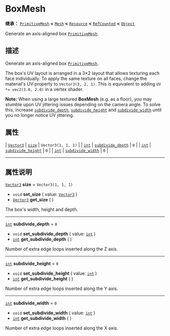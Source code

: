 <!-- ⚠ 请勿编辑本文件 ⚠ -->
<!-- 本文档使用脚本从 WeDot 引擎源码仓库生成。 -->
<!-- 生成脚本：https://github.com/WeDot-Engine/WeDot/tree/4.3/doc/tools/make_md.py； -->
<!-- 原文件：https://github.com/WeDot-Engine/WeDot/tree/4.3/doc/classes/BoxMesh.xml。 -->

<div id="_class_boxmesh"></div>

# BoxMesh

**继承：** [`PrimitiveMesh`](class_primitivemesh.md) **<** [`Mesh`](class_mesh.md) **<** [`Resource`](class_resource.md) **<** [`RefCounted`](class_refcounted.md) **<** [`Object`](class_object.md)

Generate an axis-aligned box [`PrimitiveMesh`](class_primitivemesh.md).

## 描述

Generate an axis-aligned box [`PrimitiveMesh`](class_primitivemesh.md).

The box's UV layout is arranged in a 3×2 layout that allows texturing each face individually. To apply the same texture on all faces, change the material's UV property to `Vector3(3, 2, 1)`. This is equivalent to adding `UV *= vec2(3.0, 2.0)` in a vertex shader.

 **Note:** When using a large textured **BoxMesh** (e.g. as a floor), you may stumble upon UV jittering issues depending on the camera angle. To solve this, increase [`subdivide_depth`](#class_boxmesh_property_subdivide_depth), [`subdivide_height`](#class_boxmesh_property_subdivide_height) and [`subdivide_width`](#class_boxmesh_property_subdivide_width) until you no longer notice UV jittering.

## 属性

| [`Vector3`](class_vector3.md) | [`size`](#class_boxmesh_property_size)                         | ``Vector3(1, 1, 1)`` |
| [`int`](class_int.md)         | [`subdivide_depth`](#class_boxmesh_property_subdivide_depth)   | ``0``                |
| [`int`](class_int.md)         | [`subdivide_height`](#class_boxmesh_property_subdivide_height) | ``0``                |
| [`int`](class_int.md)         | [`subdivide_width`](#class_boxmesh_property_subdivide_width)   | ``0``                |

<!-- rst-class:: classref-section-separator -->

---

## 属性说明

<div id="_class_boxmesh_property_size"></div>

[`Vector3`](class_vector3.md) **size** = ``Vector3(1, 1, 1)`` <div id="class_boxmesh_property_size"></div>

- `void` **set_size** ( value: [`Vector3`](class_vector3.md) )
- [`Vector3`](class_vector3.md) **get_size** ( )

The box's width, height and depth.

<!-- rst-class:: classref-item-separator -->

---

<div id="_class_boxmesh_property_subdivide_depth"></div>

[`int`](class_int.md) **subdivide_depth** = ``0`` <div id="class_boxmesh_property_subdivide_depth"></div>

- `void` **set_subdivide_depth** ( value: [`int`](class_int.md) )
- [`int`](class_int.md) **get_subdivide_depth** ( )

Number of extra edge loops inserted along the Z axis.

<!-- rst-class:: classref-item-separator -->

---

<div id="_class_boxmesh_property_subdivide_height"></div>

[`int`](class_int.md) **subdivide_height** = ``0`` <div id="class_boxmesh_property_subdivide_height"></div>

- `void` **set_subdivide_height** ( value: [`int`](class_int.md) )
- [`int`](class_int.md) **get_subdivide_height** ( )

Number of extra edge loops inserted along the Y axis.

<!-- rst-class:: classref-item-separator -->

---

<div id="_class_boxmesh_property_subdivide_width"></div>

[`int`](class_int.md) **subdivide_width** = ``0`` <div id="class_boxmesh_property_subdivide_width"></div>

- `void` **set_subdivide_width** ( value: [`int`](class_int.md) )
- [`int`](class_int.md) **get_subdivide_width** ( )

Number of extra edge loops inserted along the X axis.

[^virtual]: 本方法通常需要用户覆盖才能生效。
[^const]: 本方法无副作用，不会修改该实例的任何成员变量。
[^vararg]: 本方法除了能接受在此处描述的参数外，还能够继续接受任意数量的参数。
[^constructor]: 本方法用于构造某个类型。
[^static]: 调用本方法无需实例，可直接使用类名进行调用。
[^operator]: 本方法描述的是使用本类型作为左操作数的有效运算符。
[^bitfield]: 这个值是由下列位标志构成位掩码的整数。
[^void]: 无返回值。
